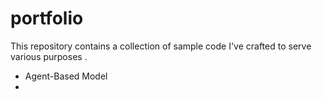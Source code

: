 # portfolio
This repository contains a collection of sample code I've crafted to serve various purposes .

- Agent-Based Model
- 
